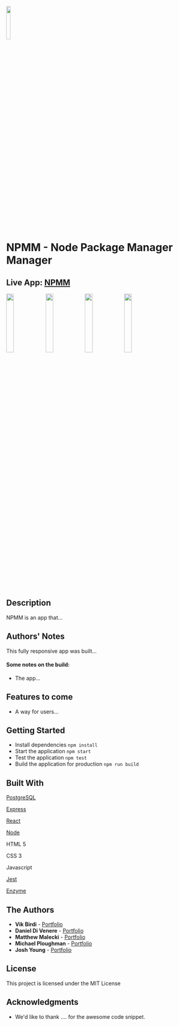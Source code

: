 <img src="logo" width="15%">

# NPMM - Node Package Manager Manager

## Live App: [NPMM](http://)

<p float="left"><img src="mobile screenshot 1" width="20%">  <img src="mobile screenshot 2" width="20%"> <img src="mobile screenshot 3" width="20%"> <img src="mobile screenshot 4" width="20%"></p>

## Description

NPMM is an app that...

## Authors' Notes

This fully responsive app was built...

#### Some notes on the build:

- The app...

## Features to come

- A way for users...

## Getting Started

- Install dependencies `npm install`
- Start the application `npm start`
- Test the application `npm test`
- Build the application for production `npm run build`

## Built With

[PostgreSQL](https://www.postgresql.org/)

[Express](https://expressjs.com/)

[React](https://reactjs.org/)

[Node](https://nodejs.org/en/)

HTML 5

CSS 3

Javascript

[Jest](https://jestjs.io/)

[Enzyme](https://enzymejs.github.io/enzyme/)

## The Authors

- **Vik Birdi** - [Portfolio](https://)
- **Daniel Di Venere** - [Portfolio](https://)
- **Matthew Malecki** - [Portfolio](https://)
- **Michael Ploughman** - [Portfolio](https://MichaelHPloughman.com)
- **Josh Young** - [Portfolio](https://joshyoung.net)

## License

This project is licensed under the MIT License

## Acknowledgments

- We'd like to thank .... for the awesome code snippet.
